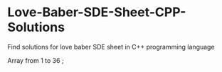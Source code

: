 # Love-Baber-SDE-Sheet-CPP-Solutions
Find solutions for love baber SDE sheet in C++ programming language

Array from 1 to 36 ;

